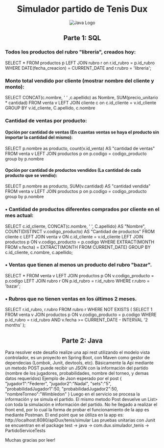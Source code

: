 <h1 align="center"><strong>Simulador partido de Tenis Dux</strong></h1>

<p align="center">
  <img src="https://www.channelpartner.es/wp-content/uploads/2021/09/10085_21.jpg.webp" alt="Java Logo">
</p>

<h2 align="center"><strong>Parte 1: SQL</strong></h2>

<h3>Todos los productos del rubro "librería", creados hoy:</strong></h3>
SELECT *
FROM productos p
LEFT JOIN rubro r on r.id_rubro = p.id_rubro
WHERE DATE(fecha_creacion) = CURRENT_DATE and r.rubro = 'libreria';

<h3>Monto total vendido por cliente (mostrar nombre del cliente y monto):</h3>
SELECT CONCAT(c.nombre, ' ' ,c.apellido) as Nombre, SUM(precio_unitario * cantidad)
FROM venta v
LEFT JOIN cliente c on c.id_cliente = v.id_cliente
GROUP BY v.id_cliente, C.apellido, c.nombre

<h3>Cantidad de ventas por producto:</h3>
<h4>Opción por cantidad de ventas (En cuantas ventas se haya el producto sin importar la cantidad del mismo):</h4>
SELECT p.nombre as producto, count(v.id_venta) AS "cantidad de ventas"
FROM venta v
LEFT JOIN productos p on p.codigo = codigo_producto
group by p.nombre

<h4>Opción por cantidad de productos vendidos (La cantidad de cada producto que se vendio):</h4>
SELECT p.nombre as producto, SUM(v.cantidad) AS "cantidad vendida"
FROM venta v
LEFT JOIN productos p on p.codigo = codigo_producto
group by p.nombre

<h3>• Cantidad de productos diferentes comprados por cliente en el mes actual:</h3>
SELECT
c.id_cliente,
CONCAT(c.nombre, ' ', C.apellido) AS "Nombre",
COUNT(DISTINCT v.codigo_producto) AS "Cantidad de productos"
FROM
cliente c
LEFT JOIN venta v ON c.id_cliente = v.id_cliente
LEFT JOIN productos p ON v.codigo_producto = p.codigo
WHERE EXTRACT(MONTH FROM v.fecha) = EXTRACT(MONTH FROM CURRENT_DATE)
GROUP BY c.id_cliente, c.nombre, c.apellido;

<h3>• Ventas que tienen al menos un producto del rubro "bazar".</h3>
SELECT *
FROM venta v
LEFT JOIN productos p ON v.codigo_producto = p.codigo
LEFT JOIN rubro r ON p.id_rubro = r.id_rubro
WHERE r.rubro = 'bazar';

<h3>• Rubros que no tienen ventas en los últimos 2 meses.</h3>
SELECT
r.id_rubro, r.rubro
FROM rubro r
WHERE
NOT EXISTS (
SELECT 1
FROM venta v
JOIN productos p ON v.codigo_producto = p.codigo
WHERE p.id_rubro = r.id_rubro
AND v.fecha >= CURRENT_DATE - INTERVAL '2 months'
);

<h2 align="center"><strong>Parte 2: Java </strong></h2>
Para resolver este desafío realize una api rest utilizando el
modelo vista controlador, es un proyecto en Spring Boot, con
Maven como gestor de dependecias (Lombok, Junit, devtools, etc).
Básicamente la Api mediante un metodo POST puede recibir
un JSON con la información del partido (nombre de los jugadores,
probabilidades, nombre del torneo, y demas datos requeridos)
Ejemplo de Json esperado por el post
{
"jugador1":"Federer",
"jugador2":"Nadal",
"sets":"5",
"probabilidadJugador1":50,
"probabilidadJugador2":50,
"nombreTorneo":"Wimbledon"
}
Luego en el servicio se procesa la información y se simula el partido.
El mismo metodo Post devuelve un List<Map<String, String>> con toda
la simulación e información del partido.
No he llegado a realizar el front end, por lo cual la forma de probar
el funcionamiento de la app es mediante Postman.
El end point que se útiliza en la app es: 
http://localhost:8080/apiDux/tenis/simular
Las pruebas unitarias con Junit se encuentran 
en el package test -> java -> com.dux.simulador_tenis -> PartidoServiceTests

Muchas gracias por leer!

